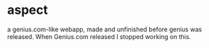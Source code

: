 # aspect
a genius.com-like webapp, made and unfinished before genius was released. When Genius.com released I stopped working on this.
